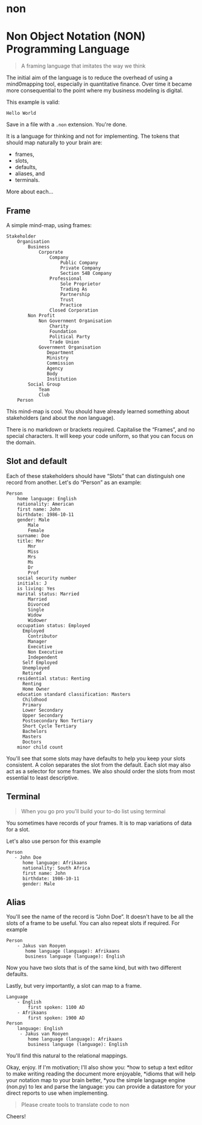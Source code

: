 # non
Non Object Notation (NON) Programming Language
==============================================
> A framing language that imitates the way we think

The initial aim of the language is to reduce the overhead of using a mind0mapping tool, especially in quantitative finance. Over time it became more consequential to the point where my business modeling is digital.

This example is valid:

`Hello World`

Save in a file with a `.non` extension. You're done.

It is a language for thinking and not for implementing. The tokens that should map naturally to your brain are:
* frames,
* slots,
* defaults,
* aliases, and
* terminals.

More about each...

Frame
-----
A simple mind-map, using frames:

```
Stakeholder
    Organisation
        Business
            Corporate
                Company
                    Public Company
                    Private Company
                    Section 54B Company
                Professional
                    Sole Proprietor
                    Trading As
                    Partnership
                    Trust
                    Practice
                Closed Corporation
        Non Profit
            Non Government Organisation
                Charity
                Foundation
                Political Party
                Trade Union
            Government Organisation
               Department
               Ministry
               Commission
               Agency
               Body
               Institution
        Social Group
            Team
            Club
    Person
````
This mind-map is cool. You should have already learned something about stakeholders (and about the _non_ language).

There is no markdown or brackets required. Capitalise the “Frames”, and no special characters. It will keep your code uniform, so that you can focus on the domain.

Slot and default
----------------
Each of these stakeholders should have “Slots” that can distinguish one record from another.
Let's do “Person” as an example:
```
Person
    home language: English
    nationality: American
    first name: John
    birthdate: 1986-10-11
    gender: Male
        Male
        Female
    surname: Doe
    title: Mnr
        Mnr
        Miss
        Mrs
        Ms
        Dr
        Prof
    social security number
    initials: J
    is living: Yes
    marital status: Married
        Married
        Divorced
        Single
        Widow
        Widower
    occupation status: Employed
      Employed
        Contributor
        Manager
        Executive
        Non Executive
        Independent
      Self Employed
      Unemployed
      Retired
    residential status: Renting
      Renting
      Home Owner
    education standard classification: Masters
      Childhood
      Primary
      Lower Secondary
      Upper Secondary
      Postsecondary Non Tertiary
      Short Cycle Tertiary
      Bachelors
      Masters
      Doctors
    minor child count
```
You'll see that some slots may have defaults to help you keep your slots consistent. A colon separates the slot from the default. Each slot may also act as a selector for some frames. We also should order the slots from most essential to least descriptive.

Terminal
--------
> When you go pro you'll build your to-do list using terminal

You sometimes have records of your frames. It is to map variations of data for a slot.

Let's also use person for this example
```
Person
   - John Doe
      home language: Afrikaans
      nationality: South Africa
      first name: John
      birthdate: 1986-10-11
      gender: Male
 ```


 Alias
 -----
 You'll see the name of the record is “John Doe”. It doesn't have to be all the slots of a frame to be useful. You can also repeat slots if required. For example
 ```
 Person
     - Jakus van Rooyen
        home language (language): Afrikaans
        business language (language): English
```
Now you have two slots that is of the same kind, but with two different defaults.

Lastly, but very importantly, a slot can map to a frame.

```
Language
    - English
        first spoken: 1100 AD
    - Afrikaans
        first spoken: 1900 AD
Person
    language: English
     - Jakus van Rooyen
        home language (language): Afrikaans
        business language (language): English
```
You'll find this natural to the relational mappings.

Okay, enjoy. If I'm motivation; I'll also show you:
*how to setup a text editor to make writing reading the document more enjoyable,
*idioms that will help your notation map to your brain better,
*you the simple language engine (non.py) to lex and parse the language: you can provide a datastore for your direct reports to use when implementing.

> Please create tools to translate code to non

Cheers!
        
